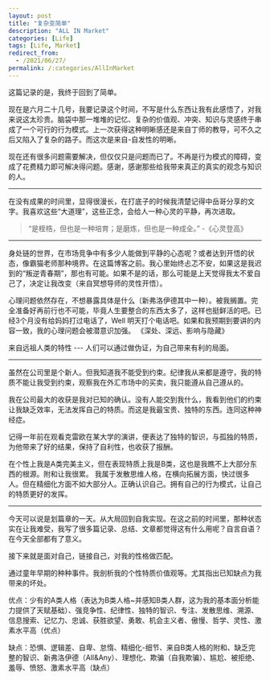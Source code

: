 ```yaml
---
layout: post
title: "复杂变简单"
description: "ALL IN Market"
categories: [Life]
tags: [Life, Market]
redirect_from:
  - /2021/06/27/
permalink: /:categories/AllInMarket
---
```

这篇记录的是，我终于回到了简单。

现在是六月二十几号，我要记录这个时间，不写是什么东西让我有此感悟了，对我来说这太珍贵。脑袋中那一堆堆的记忆、复杂的价值观、冲突、知识与灵感终于串成了一个可行的行为模式。上一次获得这种明晰感还是来自丁师的教导，可不久之后又陷入了复杂的路子。而这次是来自-自发性的明晰。

现在还有很多问题需要解决，但仅仅只是问题而已了。不再是行为模式的障碍，变成了花费精力即可解决得问题。感谢，感谢那些给我带来真正的真实的观念与知识的人。

****

在没有成果的时间里，显得很漫长，在打底子的时候我清楚记得中岳哥分享的文字。我喜欢这些“大道理”，这些正念，会给人一种心灵的平静，再次进取。

>“是桎梏，但也是一种培育；是磨炼，但也是一种成全。” -《心灵登高》

****

身处链的世界，在市场竞争中有多少人能做到平静的心态呢？或者达到开悟的状态，像霸猫老师那种境界。在这篇博客之前。我心里始终忐忑不安，如果这是我迟到的“叛逆青春期”，那也有可能。如果不是的话，那么可能是上天觉得我太不爱自己了，决定让我改变（来自冥想导师的灵性开悟）。

心理问题依然存在，不想暴露具体是什么（新弗洛伊德其中一种）。被我搁置。完全准备好再前行也不可能，毕竟人生要整合的东西太多了，这样也挺鲜活的吧。已经3个月没有给妈妈打过电话了，Well 明天打个电话吧。如果和我预期到要讲的内容一致，我的心理问题会被潜意识加强。 《深处、深远、影响与隐藏》

来自远祖人类的特性 ---  人们可以通过做伪证，为自己带来有利的局面。

****

虽然在公司里是个新人。但我知道我不能受到约束。纪律我从来都是遵守，我的特质不能让我受到约束，观察我在外汇市场中的买卖，我只能遵从自己遵从的。

我在公司最大的收获是我对已知的确认。没有人能交到我什么，我看到他们的约束让我缺乏效率，无法发挥自己的特质。而这是我最宝贵、独特的东西。连同这种神经症。

记得一年前在观看克雷欧在某大学的演讲，便表达了独特的智识，与孤独的特质，为他带来了好的结果，保持了自利性，也收获了报酬。

在个性上我是A类完美主义，但在表现特质上我是B类，这也是我瞧不上大部分东西的根源。附和让我很累。
我属于发散思维人格，在横向拓展方面，快过很多人。但在精细化方面不如大部分人。正确认识自己。拥有自己的行为模式，让自己的特质更好的发挥。

****

今天可以说是划篇章的一天。从大局回到自我实现。在这之前的时间里，那种状态实在让我难受，我写了很多篇记录、总结、文章都觉得这有什么用呢？自言自语？在今天全部都有了意义。

接下来就是面对自己，链接自己，对我的性格做匹配。

通过童年早期的种种事件。我剖析我的个性特质价值观等。尤其指出已知缺点为我带来的坏处。

优点：少有的A类人格（表达为B类人格~并感知B类人群，这为我的基本面分析能力提供了天赋基础）、强竞争性、纪律性、独特的智识、专注、发散思维、溯源、信息搜索、记忆力、忠诚、获胜欲望、勇敢、机会主义者、傲慢、哲学、灵性、激素水平高（优点）

缺点：恐惧、逻辑差、自卑、怠惰、精细化-细节、来自B类人格的附和、缺乏完整的智识、新弗洛伊德（All&Any）、理想化、欺骗（自我欺骗）、尴尬、被拒绝、羞辱、愤怒、激素水平高（缺点）


